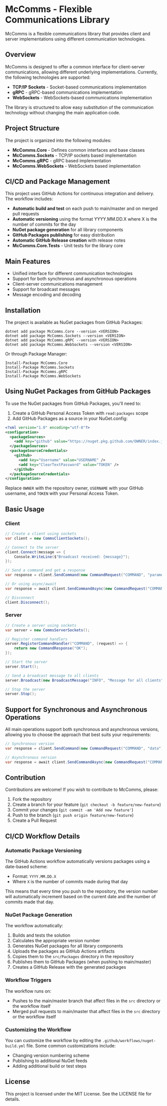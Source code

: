 # McComms - Flexible Communications Library

McComms is a flexible communications library that provides client and server implementations using different communication technologies.

## Overview

McComms is designed to offer a common interface for client-server communications, allowing different underlying implementations. Currently, the following technologies are supported:

- **TCP/IP Sockets** - Socket-based communications implementation
- **gRPC** - gRPC-based communications implementation
- **WebSockets** - WebSockets-based communications implementation

The library is structured to allow easy substitution of the communication technology without changing the main application code.

## Project Structure

The project is organized into the following modules:

- **McComms.Core** - Defines common interfaces and base classes
- **McComms.Sockets** - TCP/IP sockets based implementation
- **McComms.gRPC** - gRPC based implementation
- **McComms.WebSockets** - WebSockets based implementation

## CI/CD and Package Management

This project uses GitHub Actions for continuous integration and delivery. The workflow includes:

- **Automatic build and test** on each push to main/master and on merged pull requests
- **Automatic versioning** using the format YYYY.MM.DD.X where X is the number of commits for the day
- **NuGet package generation** for all library components
- **GitHub Packages publishing** for easy distribution
- **Automatic GitHub Release creation** with release notes
- **McComms.Core.Tests** - Unit tests for the library core

## Main Features

- Unified interface for different communication technologies
- Support for both synchronous and asynchronous operations
- Client-server communications management
- Support for broadcast messages
- Message encoding and decoding

## Installation

The project is available as NuGet packages from GitHub Packages:

```
dotnet add package McComms.Core --version <VERSION>
dotnet add package McComms.Sockets --version <VERSION>
dotnet add package McComms.gRPC --version <VERSION>
dotnet add package McComms.WebSockets --version <VERSION>
```

Or through Package Manager:

```
Install-Package McComms.Core
Install-Package McComms.Sockets
Install-Package McComms.gRPC
Install-Package McComms.WebSockets
```

## Using NuGet Packages from GitHub Packages

To use the NuGet packages from GitHub Packages, you'll need to:

1. Create a GitHub Personal Access Token with `read:packages` scope
2. Add GitHub Packages as a source in your NuGet.config:

```xml
<?xml version="1.0" encoding="utf-8"?>
<configuration>
  <packageSources>
    <add key="github" value="https://nuget.pkg.github.com/OWNER/index.json" />
  </packageSources>
  <packageSourceCredentials>
    <github>
      <add key="Username" value="USERNAME" />
      <add key="ClearTextPassword" value="TOKEN" />
    </github>
  </packageSourceCredentials>
</configuration>
```

Replace `OWNER` with the repository owner, `USERNAME` with your GitHub username, and `TOKEN` with your Personal Access Token.

## Basic Usage

### Client

```csharp
// Create a client using sockets
var client = new CommsClientSockets();

// Connect to the server
client.Connect(message => {
    Console.WriteLine($"Broadcast received: {message}");
});

// Send a command and get a response
var response = client.SendCommand(new CommandRequest("COMMAND", "parameters"));

// Or using async/await
var response = await client.SendCommandAsync(new CommandRequest("COMMAND", "parameters"));

// Disconnect
client.Disconnect();
```

### Server

```csharp
// Create a server using sockets
var server = new CommsServerSockets();

// Register command handlers
server.RegisterCommandHandler("COMMAND", (request) => {
    return new CommandResponse("OK");
});

// Start the server
server.Start();

// Send a broadcast message to all clients
server.Broadcast(new BroadcastMessage("INFO", "Message for all clients"));

// Stop the server
server.Stop();
```

## Support for Synchronous and Asynchronous Operations

All main operations support both synchronous and asynchronous versions, allowing you to choose the approach that best suits your requirements:

```csharp
// Synchronous version
var response = client.SendCommand(new CommandRequest("COMMAND", "data"));

// Asynchronous version
var response = await client.SendCommandAsync(new CommandRequest("COMMAND", "data"));
```

## Contribution

Contributions are welcome! If you wish to contribute to McComms, please:

1. Fork the repository
2. Create a branch for your feature (`git checkout -b feature/new-feature`)
3. Commit your changes (`git commit -am 'Add new feature'`)
4. Push to the branch (`git push origin feature/new-feature`)
5. Create a Pull Request

## CI/CD Workflow Details

### Automatic Package Versioning

The GitHub Actions workflow automatically versions packages using a date-based scheme:

- Format: `YYYY.MM.DD.X` 
- Where `X` is the number of commits made during that day

This means that every time you push to the repository, the version number will automatically increment based on the current date and the number of commits made that day.

### NuGet Package Generation

The workflow automatically:

1. Builds and tests the solution
2. Calculates the appropriate version number
3. Generates NuGet packages for all library components
4. Uploads the packages as GitHub Actions artifacts
5. Copies them to the `src/Packages` directory in the repository
6. Publishes them to GitHub Packages (when pushing to main/master)
7. Creates a GitHub Release with the generated packages

### Workflow Triggers

The workflow runs on:
- Pushes to the main/master branch that affect files in the `src` directory or the workflow itself
- Merged pull requests to main/master that affect files in the `src` directory or the workflow itself

### Customizing the Workflow

You can customize the workflow by editing the `.github/workflows/nuget-build.yml` file. Some common customizations include:

- Changing version numbering scheme
- Publishing to additional NuGet feeds
- Adding additional build or test steps

## License

This project is licensed under the MIT License. See the LICENSE file for details.


